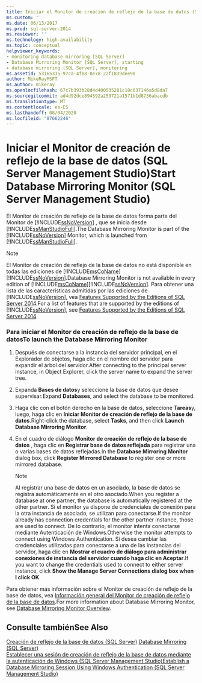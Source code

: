 ```yaml
---
title: Iniciar el Monitor de creación de reflejo de la base de datos (SQL Server Management Studio) | Microsoft Docs
ms.custom: ''
ms.date: 06/13/2017
ms.prod: sql-server-2014
ms.reviewer: ''
ms.technology: high-availability
ms.topic: conceptual
helpviewer_keywords:
- monitoring database mirroring [SQL Server]
- Database Mirroring Monitor [SQL Server], starting
- database mirroring [SQL Server], monitoring
ms.assetid: 53165335-97ca-4f88-8e78-22f1839dee98
author: MikeRayMSFT
ms.author: mikeray
ms.openlocfilehash: 67c7b393b28d4d400535281c18c637146a5d8da7
ms.sourcegitcommit: ad4d92dce894592a259721a1571b1d8736abacdb
ms.translationtype: MT
ms.contentlocale: es-ES
ms.lasthandoff: 08/04/2020
ms.locfileid: "87662246"
---
```

# <a name="start-database-mirroring-monitor-sql-server-management-studio"></a><span data-ttu-id="e2fc3-102">Iniciar el Monitor de creación de reflejo de la base de datos (SQL Server Management Studio)</span><span class="sxs-lookup"><span data-stu-id="e2fc3-102">Start Database Mirroring Monitor (SQL Server Management Studio)</span></span>
  <span data-ttu-id="e2fc3-103">El Monitor de creación de reflejo de la base de datos forma parte del Monitor de [!INCLUDE[ssNoVersion](../../includes/ssnoversion-md.md)] , que se inicia desde [!INCLUDE[ssManStudioFull](../../includes/ssmanstudiofull-md.md)].</span><span class="sxs-lookup"><span data-stu-id="e2fc3-103">The Database Mirroring Monitor is part of the [!INCLUDE[ssNoVersion](../../includes/ssnoversion-md.md)] Monitor, which is launched from [!INCLUDE[ssManStudioFull](../../includes/ssmanstudiofull-md.md)].</span></span>  
  
> [!NOTE]  
>  <span data-ttu-id="e2fc3-104">El Monitor de creación de reflejo de la base de datos no está disponible en todas las ediciones de [!INCLUDE[msCoName](../../includes/msconame-md.md)][!INCLUDE[ssNoVersion](../../includes/ssnoversion-md.md)].</span><span class="sxs-lookup"><span data-stu-id="e2fc3-104">Database Mirroring Monitor is not available in every edition of [!INCLUDE[msCoName](../../includes/msconame-md.md)][!INCLUDE[ssNoVersion](../../includes/ssnoversion-md.md)].</span></span> <span data-ttu-id="e2fc3-105">Para obtener una lista de las características admitidas por las ediciones de [!INCLUDE[ssNoVersion](../../includes/ssnoversion-md.md)], vea [Features Supported by the Editions of SQL Server 2014](../../getting-started/features-supported-by-the-editions-of-sql-server-2014.md).</span><span class="sxs-lookup"><span data-stu-id="e2fc3-105">For a list of features that are supported by the editions of [!INCLUDE[ssNoVersion](../../includes/ssnoversion-md.md)], see [Features Supported by the Editions of SQL Server 2014](../../getting-started/features-supported-by-the-editions-of-sql-server-2014.md).</span></span>  
  
### <a name="to-launch-the-database-mirroring-monitor"></a><span data-ttu-id="e2fc3-106">Para iniciar el Monitor de creación de reflejo de la base de datos</span><span class="sxs-lookup"><span data-stu-id="e2fc3-106">To launch the Database Mirroring Monitor</span></span>  
  
1.  <span data-ttu-id="e2fc3-107">Después de conectarse a la instancia del servidor principal, en el Explorador de objetos, haga clic en el nombre del servidor para expandir el árbol del servidor.</span><span class="sxs-lookup"><span data-stu-id="e2fc3-107">After connecting to the principal server instance, in Object Explorer, click the server name to expand the server tree.</span></span>  
  
2.  <span data-ttu-id="e2fc3-108">Expanda **Bases de datos**y seleccione la base de datos que desee supervisar.</span><span class="sxs-lookup"><span data-stu-id="e2fc3-108">Expand **Databases**, and select the database to be monitored.</span></span>  
  
3.  <span data-ttu-id="e2fc3-109">Haga clic con el botón derecho en la base de datos, seleccione **Tareas**y, luego, haga clic en **Iniciar Monitor de creación de reflejo de la base de datos**.</span><span class="sxs-lookup"><span data-stu-id="e2fc3-109">Right-click the database, select **Tasks**, and then click **Launch Database Mirroring Monitor**.</span></span>  
  
4.  <span data-ttu-id="e2fc3-110">En el cuadro de diálogo **Monitor de creación de reflejo de la base de datos** , haga clic en **Registrar base de datos reflejada** para registrar una o varias bases de datos reflejadas.</span><span class="sxs-lookup"><span data-stu-id="e2fc3-110">In the **Database Mirroring Monitor** dialog box, click **Register Mirrored Database** to register one or more mirrored database.</span></span>  
  
    > [!NOTE]  
    >  <span data-ttu-id="e2fc3-111">Al registrar una base de datos en un asociado, la base de datos se registra automáticamente en el otro asociado.</span><span class="sxs-lookup"><span data-stu-id="e2fc3-111">When you register a database at one partner, the database is automatically registered at the other partner.</span></span> <span data-ttu-id="e2fc3-112">Si el monitor ya dispone de credenciales de conexión para la otra instancia de asociado, se utilizan para conectarse.</span><span class="sxs-lookup"><span data-stu-id="e2fc3-112">If the monitor already has connection credentials for the other partner instance, those are used to connect.</span></span> <span data-ttu-id="e2fc3-113">De lo contrario, el monitor intenta conectarse mediante Autenticación de Windows.</span><span class="sxs-lookup"><span data-stu-id="e2fc3-113">Otherwise the monitor attempts to connect using Windows Authentication.</span></span> <span data-ttu-id="e2fc3-114">Si desea cambiar las credenciales utilizadas para conectarse a una de las instancias del servidor, haga clic en **Mostrar el cuadro de diálogo para administrar conexiones de instancia del servidor cuando haga clic en Aceptar**.</span><span class="sxs-lookup"><span data-stu-id="e2fc3-114">If you want to change the credentials used to connect to either server instance, click **Show the Manage Server Connections dialog box when I click OK**.</span></span>  
  
 <span data-ttu-id="e2fc3-115">Para obtener más información sobre el Monitor de creación de reflejo de la base de datos, vea [Información general del Monitor de creación de reflejo de la base de datos](database-mirroring-monitor-overview.md).</span><span class="sxs-lookup"><span data-stu-id="e2fc3-115">For more information about Database Mirroring Monitor, see [Database Mirroring Monitor Overview](database-mirroring-monitor-overview.md).</span></span>  
  
## <a name="see-also"></a><span data-ttu-id="e2fc3-116">Consulte también</span><span class="sxs-lookup"><span data-stu-id="e2fc3-116">See Also</span></span>  
 <span data-ttu-id="e2fc3-117">[Creación de reflejo de la base de datos &#40;SQL Server&#41;](database-mirroring-sql-server.md) </span><span class="sxs-lookup"><span data-stu-id="e2fc3-117">[Database Mirroring &#40;SQL Server&#41;](database-mirroring-sql-server.md) </span></span>  
 [<span data-ttu-id="e2fc3-118">Establecer una sesión de creación de reflejo de la base de datos mediante la autenticación de Windows &#40;SQL Server Management Studio&#41;</span><span class="sxs-lookup"><span data-stu-id="e2fc3-118">Establish a Database Mirroring Session Using Windows Authentication &#40;SQL Server Management Studio&#41;</span></span>](establish-database-mirroring-session-windows-authentication.md)  
  
  
